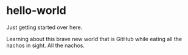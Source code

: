 # hello-world
Just getting started over here.

Learning about this brave new world that is GitHub while eating all the nachos in sight. All the nachos.
